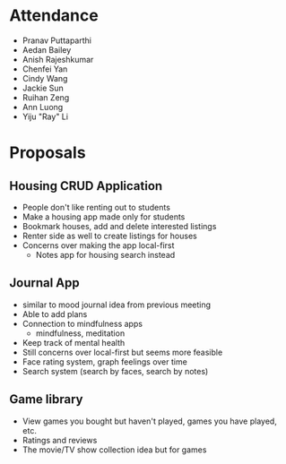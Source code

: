 
# Attendance
- Pranav Puttaparthi
- Aedan Bailey
- Anish Rajeshkumar
- Chenfei Yan
- Cindy Wang
- Jackie Sun
- Ruihan Zeng
- Ann Luong 
- Yiju "Ray" Li

# Proposals

## Housing CRUD Application
- People don't like renting out to students 
- Make a housing app made only for students
- Bookmark houses, add and delete interested listings
- Renter side as well to create listings for houses
- Concerns over making the app local-first
  - Notes app for housing search instead 

## Journal App
- similar to mood journal idea from previous meeting
- Able to add plans
- Connection to mindfulness apps
  - mindfulness, meditation
- Keep track of mental health
- Still concerns over local-first but seems more feasible
- Face rating system, graph feelings over time
- Search system (search by faces, search by notes)

## Game library
- View games you bought but haven't played, games you have played, etc.
- Ratings and reviews
- The movie/TV show collection idea but for games
